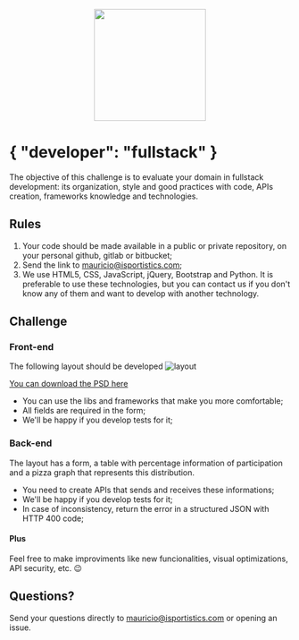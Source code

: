 <p align="center">
  <img src="https://isportistics.com/wp-content/themes/bridge/img/logo_white.png" width="200">
</p>

# { "developer": "fullstack" }

The objective of this challenge is to evaluate your domain in fullstack development: its organization, style and good practices with code, APIs creation, frameworks knowledge and technologies.

## Rules

1. Your code should be made available in a public or private repository, on your personal github, gitlab or bitbucket;
2. Send the link to mauricio@isportistics.com;
3. We use HTML5, CSS, JavaScript, jQuery, Bootstrap and Python. It is preferable to use these technologies, but you can contact us if you don't know any of them and want to develop with another technology.

## Challenge

### Front-end

The following layout should be developed
![layout](layout-onepage.png)

[You can download the PSD here](layout-onepage.psd)

- You can use the libs and frameworks that make you more comfortable;
- All fields are required in the form;
- We'll be happy if you develop tests for it;

### Back-end

The layout has a form, a table with percentage information of participation and a pizza graph that represents this distribution.

- You need to create APIs that sends and receives these informations;
- We'll be happy if you develop tests for it;
- In case of inconsistency, return the error in a structured JSON with HTTP 400 code;

#### Plus

Feel free to make improviments like new funcionalities, visual optimizations, API security, etc. 😉

## Questions?

Send your questions directly to mauricio@isportistics.com or opening an issue.
